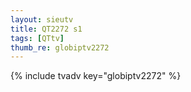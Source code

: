 ```yaml
--- 
layout: sieutv
title: QT2272 s1
tags: [QTtv]
thumb_re: globiptv2272
---
```

{% include tvadv key="globiptv2272" %} 
